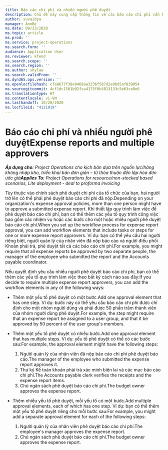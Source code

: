 ```yaml
---
title: Báo cáo chi phí và nhiều người phê duyệt
description: Chủ đề này cung cấp thông tin về các báo cáo chi phí cần hai người trở lên phê duyệt.
author: suvaidya
manager: AnnBe
ms.date: 09/23/2020
ms.topic: article
ms.prod: ''
ms.service: project-operations
ms.search.form: ''
audience: Application User
ms.reviewer: kfend
ms.search.scope: ''
ms.search.region: ''
ms.author: shylaw
ms.search.validFrom: ''
ms.dyn365.ops.version: ''
ms.openlocfilehash: cfa8677f38e9468aa3236f587d2e9bd5af839054
ms.sourcegitcommit: 4cf1dc1561b92fca4175f0b3813133c5e63ce8e6
ms.translationtype: HT
ms.contentlocale: vi-VN
ms.lasthandoff: 10/28/2020
ms.locfileid: "4121019"
---
```

# <a name="expense-reports-and-multiple-approvers"></a><span data-ttu-id="0dee2-103">Báo cáo chi phí và nhiều người phê duyệt</span><span class="sxs-lookup"><span data-stu-id="0dee2-103">Expense reports and multiple approvers</span></span>

<span data-ttu-id="0dee2-104">_**Áp dụng cho:** Project Operations cho kịch bản dựa trên nguồn lực/hàng không nhập kho, triển khai bản đơn giản – từ thỏa thuận đến lập hóa đơn ước giá_</span><span class="sxs-lookup"><span data-stu-id="0dee2-104">_**Applies To:** Project Operations for resource/non-stocked based scenarios, Lite deployment - deal to proforma invoicing_</span></span>

<span data-ttu-id="0dee2-105">Tùy thuộc vào chính sách phê duyệt chi phí của tổ chức của bạn, hai người trở lên có thể phải phê duyệt báo cáo chi phí đã nộp.</span><span class="sxs-lookup"><span data-stu-id="0dee2-105">Depending on your organization's expense approval policies, more than one person might have to approve a submitted expense report.</span></span> <span data-ttu-id="0dee2-106">Khi thiết lập quy trình làm việc để phê duyệt báo cáo chi phí, bạn có thể thêm các yếu tố quy trình công việc bao gồm các nhiệm vụ hoặc các bước cho một hoặc nhiều người phê duyệt báo cáo chi phí.</span><span class="sxs-lookup"><span data-stu-id="0dee2-106">When you set up the workflow process for expense report approval, you can add workflow elements that include tasks or steps for one or more expense report approvers.</span></span> <span data-ttu-id="0dee2-107">Ví dụ: bạn có thể yêu cầu hai người riêng biệt, người quản lý của nhân viên đã nộp báo cáo và người điều phối Khoản phải trả, phê duyệt tất cả các báo cáo chi phí.</span><span class="sxs-lookup"><span data-stu-id="0dee2-107">For example, you might require that all expense reports be approved by two separate people, the manager of the employee who submitted the report and the Accounts payable coordinator.</span></span>

<span data-ttu-id="0dee2-108">Nếu quyết định yêu cầu nhiều người phê duyệt báo cáo chi phí, bạn có thể thêm các yếu tố quy trình làm việc theo bất kỳ cách nào sau đây:</span><span class="sxs-lookup"><span data-stu-id="0dee2-108">If you decide to require multiple expense report approvers, you can add the workflow elements in any of the following ways:</span></span>

- <span data-ttu-id="0dee2-109">Thêm một yếu tố phê duyệt có một bước.</span><span class="sxs-lookup"><span data-stu-id="0dee2-109">Add one approval element that has one step.</span></span> <span data-ttu-id="0dee2-110">Ví dụ: bước này có thể yêu cầu báo cáo chi phí được chỉ định cho một nhóm người dùng và phải được 50 phần trăm thành viên của nhóm người dùng phê duyệt.</span><span class="sxs-lookup"><span data-stu-id="0dee2-110">For example, the step might require that an expense report be assigned to a user group, and that it be approved by 50 percent of the user group's members.</span></span>
- <span data-ttu-id="0dee2-111">Thêm một yếu tố phê duyệt có nhiều bước.</span><span class="sxs-lookup"><span data-stu-id="0dee2-111">Add one approval element that has multiple steps.</span></span> <span data-ttu-id="0dee2-112">Ví dụ: yếu tố phê duyệt có thể có các bước sau:</span><span class="sxs-lookup"><span data-stu-id="0dee2-112">For example, the approval element might have the following steps:</span></span>

    1. <span data-ttu-id="0dee2-113">Người quản lý của nhân viên đã nộp báo cáo chi phí phê duyệt báo cáo.</span><span class="sxs-lookup"><span data-stu-id="0dee2-113">The manager of the employee who submitted the expense report approves it.</span></span>
    2. <span data-ttu-id="0dee2-114">Thư ký Kế toán khoản phải trả xác minh biên lai và các mục báo cáo chi phí.</span><span class="sxs-lookup"><span data-stu-id="0dee2-114">The Accounts payable clerk verifies the receipts and the expense report items.</span></span>
    3. <span data-ttu-id="0dee2-115">Chủ ngân sách phê duyệt báo cáo chi phí.</span><span class="sxs-lookup"><span data-stu-id="0dee2-115">The budget owner approves the expense report.</span></span>

- <span data-ttu-id="0dee2-116">Thêm nhiều yếu tố phê duyệt, mỗi yếu tố có một bước.</span><span class="sxs-lookup"><span data-stu-id="0dee2-116">Add multiple approval elements, each of which has one step.</span></span> <span data-ttu-id="0dee2-117">Ví dụ: bạn có thể thêm một yếu tố phê duyệt riêng cho mỗi bước sau:</span><span class="sxs-lookup"><span data-stu-id="0dee2-117">For example, you might add a separate approval element for each of the following steps:</span></span>

    1. <span data-ttu-id="0dee2-118">Người quản lý của nhân viên phê duyệt báo cáo chi phí.</span><span class="sxs-lookup"><span data-stu-id="0dee2-118">The employee's manager approves the expense report.</span></span>
    2. <span data-ttu-id="0dee2-119">Chủ ngân sách phê duyệt báo cáo chi phí.</span><span class="sxs-lookup"><span data-stu-id="0dee2-119">The budget owner approves the expense report.</span></span>
